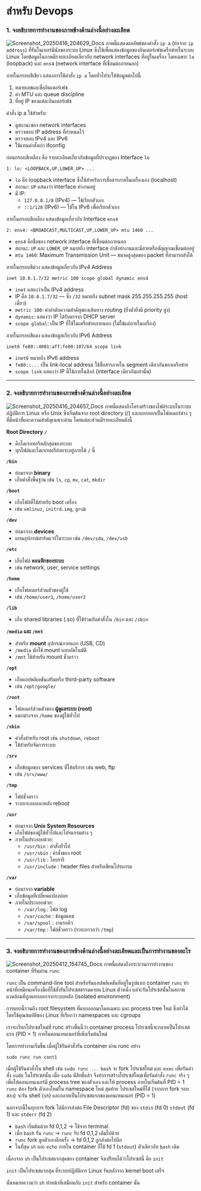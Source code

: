 # สำหรับ Devops

### 1. จงอธิบายการทำงานของภาพข้างด้านล่างนี้อย่างละเอียด
![Screenshot_20250416_204629_Docs](https://github.com/user-attachments/assets/ff390f80-b80e-4db6-8835-b3ba430500ad) 
ภาพนี้แสดงผลลัพธ์ของคำสั่ง `ip a` (ย่อจาก `ip address`) ที่รันในเทอร์มินัลของระบบ Linux ซึ่งใช้เพื่อแสดงข้อมูลของอินเตอร์เฟซเครือข่ายในระบบ Linux โดยข้อมูลในภาพมีรายละเอียดเกี่ยวกับ network interfaces ที่อยู่ในเครื่อง โดยเฉพาะ `lo` (loopback) และ `ens4` (network interface ที่เชื่อมต่อภายนอก)

ภายในกรอบสีเขียว แสดงการใช้คำสั่ง `ip a` โดยทั่วไปจะให้ข้อมูลต่อไปนี้
1. หมายเลขและชื่ออินเตอร์เฟซ
2. ค่า MTU และ queue discipline
3. ที่อยู่ IP ของแต่ละอินเตอร์เฟซ

คำสั่ง ip a ใช้สำหรับ:

- ดูสถานะของ network interfaces
- ตรวจสอบ IP address ที่กำหนดไว้
- ตรวจสอบ IPv4 และ IPv6
- ใช้แทนคำสั่งเก่า ifconfig

ก่อนกรอบสีเหลือง คือ รายละเอียดเกี่ยวกับข้อมูลที่ปรากฏของ Interface `lo`
```
1: lo: <LOOPBACK,UP,LOWER_UP> ...
```
- `lo` คือ loopback interface ซึ่งใช้สำหรับการสื่อสารภายในเครื่องเอง (localhost)
- สถานะ: `UP` แสดงว่า interface ทำงานอยู่
- มี IP:
  - `127.0.0.1/8` (IPv4) — ใช้เรียกตัวเอง
  - `::1/128` (IPv6) — ใช้ใน IPv6 เพื่อเรียกตัวเอง

ภายในกรอบสีเหลือง แสดงข้อมูลเกี่ยวกับ Interface `ens4` 
```
2: ens4: <BROADCAST,MULTICAST,UP,LOWER_UP> mtu 1460 ...
```
- `ens4` คือชื่อของ network interface ที่เชื่อมต่อภายนอก
- สถานะ: `UP` และ `LOWER_UP` หมายถึง interface กำลังทำงานและมีสายหรือสัญญาณเชื่อมต่ออยู่
- `mtu 1460`: Maximum Transmission Unit — ขนาดสูงสุดของ packet ที่สามารถส่งได้

ภายในกรอบสีม่วง แสดงข้อมูลเกี่ยวกับ IPv4 Address
```
inet 10.0.1.7/32 metric 100 scope global dynamic ens4
```
- `inet` แสดงว่าเป็น IPv4 address
- IP คือ `10.0.1.7/32` — ซึ่ง `/32` หมายถึง subnet mask 255.255.255.255 (host เดี่ยว)
- `metric 100`: ค่าลำดับความสำคัญของเส้นทาง routing (ยิ่งต่ำยิ่งมี priority สูง)
- `dynamic`: แสดงว่า IP ได้รับมาจาก DHCP server
- `scope global`: เป็น IP ที่ใช้ในเครือข่ายภายนอก (ไม่ใช่แค่ภายในเครื่อง)

ภายในกรอบสีแดง แสดงข้อมูลเกี่ยวกับ IPv6 Address
```
inet6 fe80::4001:aff:fe00:107/64 scope link
```
- `inet6` หมายถึง IPv6 address
- `fe80::...` เป็น link-local address ใช้สื่อสารภายใน segment เดียวกันของเครือข่าย
- `scope link` แสดงว่า IP นี้ใช้ภายในลิงก์ (interface เดียวกันเท่านั้น)

---

### 2. จงอธิบายการทำงานของภาพข้างด้านล่างนี้อย่างละเอียด
![Screenshot_20250416_204657_Docs](https://github.com/user-attachments/assets/9a8abd40-8690-47ff-891e-e586f6deec73)
ภาพนี้แสดงถึงโครงสร้างของไฟล์ระบบในระบบปฏิบัติการ Linux หรือ Unix ซึ่งเริ่มต้นจาก root directory (/) และแยกออกเป็นโฟลเดอร์ต่าง ๆ ที่มีหน้าที่และความสำคัญเฉพาะด้าน โดยแต่ละส่วนมีรายละเอียดดังนี้

**Root Directory `/`**
- คือไดเรกทอรีหลักสุดของระบบ
- ทุกไฟล์และไดเรกทอรีย่อยจะอยู่ภายใต้ `/` นี้

**`/bin`**
- ย่อมาจาก **binary**
- เก็บคำสั่งพื้นฐาน เช่น `ls`, `cp`, `mv`, `cat`, `mkdir`

**`/boot`**
- เก็บไฟล์ที่ใช้สำหรับ boot เครื่อง
- เช่น `vmlinuz`, `initrd.img`, `grub`

**`/dev`**
- ย่อมาจาก **devices**
- แทนอุปกรณ์ฮาร์ดแวร์ในระบบ เช่น `/dev/sda`, `/dev/usb`

**`/etc`**
- เก็บไฟล์ **คอนฟิกของระบบ**
- เช่น network, user, service settings

**`/home`**
- เก็บโฟลเดอร์ส่วนตัวของผู้ใช้
- เช่น `/home/user1`, `/home/user2`

**`/lib`**
- เก็บ shared libraries (.so) ที่ใช้ร่วมกับคำสั่งใน `/bin` และ `/sbin`

**`/media` และ `/mnt`**
- สำหรับ **mount** อุปกรณ์ภายนอก (USB, CD)
- `/media` มักใช้ mount แบบอัตโนมัติ
- `/mnt` ใช้สำหรับ mount ชั่วคราว

**`/opt`**
- เก็บแอปพลิเคชันเสริมหรือ third-party software
- เช่น `/opt/google/`

**`/root`**
- โฟลเดอร์ส่วนตัวของ **ผู้ดูแลระบบ (root)**
- แตกต่างจาก `/home` ของผู้ใช้ทั่วไป

**`/sbin`**
- คำสั่งสำหรับ root เช่น `shutdown`, `reboot`
- ใช้สำหรับจัดการระบบ

**`/srv`**
- เก็บข้อมูลของ services ที่ให้บริการ เช่น web, ftp
- เช่น `/srv/www/`

**`/tmp`**
- ไฟล์ชั่วคราว
- ระบบจะลบออกหลัง reboot

**`/usr`**
- ย่อมาจาก **Unix System Resources**
- เก็บไฟล์ของผู้ใช้ทั่วไปและโปรแกรมต่าง ๆ
- ภายในประกอบด้วย:
  - `/usr/bin` : คำสั่งทั่วไป
  - `/usr/sbin` : คำสั่งของ root
  - `/usr/lib` : ไลบรารี
  - `/usr/include` : header files สำหรับเขียนโปรแกรม

**`/var`**
- ย่อมาจาก **variable**
- เก็บข้อมูลที่เปลี่ยนแปลงบ่อย
- ภายในประกอบด้วย:
  - `/var/log` : ไฟล์ log
  - `/var/cache` : ข้อมูลแคช
  - `/var/spool` : งานรอคิว
  - `/var/tmp` : ไฟล์ชั่วคราว (ระยะยาวกว่า `/tmp`)

***

### 3. จงอธิบายการทำงานของภาพข้างด้านล่างนี้อย่างละเอียดและเป็นการทำงานของอะไร
![Screenshot_20250412_154745_Docs](https://github.com/user-attachments/assets/4e61bc3b-2814-4e9c-b24d-f964bb5bd354)
ภาพนี้แสดงถึงกระบวนการทำงานของ container ที่รันผ่าน `runc`

`runc` เป็น command-line tool สำหรับรันแอปพลิเคชันที่อยู่ในรูปแบบ container
`runc` ทำหน้าที่เหมือนเครื่องมือที่ใช้สั่งรันโปรเซสธรรมดาบน Linux ตัวหนึ่ง แต่จะรันโปรเซสนั้นในสภาพแวดล้อมที่ถูกแยกออกจากระบบหลัก (isolated environment)

การแยกนี้รวมถึง root filesystem ที่แยกออกมาโดยเฉพาะ และ process tree ใหม่ ซึ่งทำได้โดยใช้คุณสมบัติของ Linux ที่เรียกว่า namespaces และ cgroups

เราจะเรียกโปรเซสใหม่ที่ runc สร้างขึ้นนี้ว่า container process
โปรเซสนี้จะกลายเป็นโปรเซสแรก (PID = 1) ภายในคอนเทนเนอร์ที่เพิ่งเริ่มต้นใหม่

โดยการทำงานเริ่มขึ้น เมื่อผู้ใช้รันคำสั่งรัน container ผ่าน runc อย่าง
```
sudo runc run cont1
```
เมื่อผู้ใช้รันคำสั่งใน shell เช่น `sudo runc ...` `bash` จะ fork โปรเซสใหม่ และ `exec` เพื่อรันคำสั่ง `sudo` ในโปรเซสนั้น เมื่อ `sudo` มีสิทธิ์แล้ว จึงทำการสร้างโปรเซสใหม่เพื่อรันคำสั่ง `runc` จริง ๆ เพื่อให้คอนเทนเนอร์มี process tree ของตัวเอง และให้ process ภายในเริ่มต้นที่ PID = 1 `runc` ต้อง fork ตัวเองใหม่ใน namespace ใหม่ สุดท้าย โปรเซสใหม่ที่ได้ (จากการ fork รอบสอง) จะรัน shell (`sh`) และกลายเป็นโปรเซสแรกของคอนเทนเนอร์ (PID = 1)

นอกจากนี้ในทุกการ fork ได้มีการส่งต่อ File Descriptor (fd) ของ `stdin` (fd 0) `stdout` (fd 1) และ `stderr` (fd 2)


* `bash` เริ่มต้นด้วย fd 0,1,2 → ใช้จาก terminal
* เมื่อ `bash` รัน `runc` → `runc` รับ fd 0,1,2 เดิมไปด้วย
* `runc` fork ลูกตัวเองอีกครั้ง → fd 0,1,2 ถูกส่งต่อไปอีก
* ในที่สุด `sh` และ `echo` ภายใน container ก็ใช้ fd 1 (`stdout`) ตัวเดียวกับ `bash` เดิม

เนื่องจาก `sh` เป็นโปรเซสแรกสุดของ container จึงเปรียบได้ว่าโปรเซสนี้ คือ `init`

`init` เป็นโปรเซสแรกสุด ที่ระบบปฏิบัติการ Linux รันหลังจาก kernel boot เสร็จ

นั่นหมายความว่า `sh` ทำหน้าที่เสมือนกับ `init` สำหรับ container นั้น

